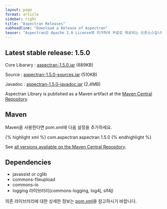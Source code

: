 ```yaml
---
layout: page
format: article
sidebar: right
title: "Aspectran Releases"
subheadline: "Download a Release of Aspectran"
teaser: "Aspectran은 Apache 2.0 License에 의거하여 무료로 제공되는 오픈소스입니다."
---
```


## Latest stable release: 1.5.0

Core Libarary
: [aspectran-1.5.0.jar][1] (689KB)

Source
: [aspectran-1.5.0-sources.jar][2] (510KB)

Javadoc
: [aspectran-1.5.0-javadoc.jar][3] (2.4MB)

Aspectran Library is published as a Maven artifact at the [Maven Central Repository][4].

## Maven

Maven을 사용한다면 pom.xml에 다음 설정을 추가하세요.

{% highlight xml %}
<project>
  <dependencies>
    <dependency>
      <groupId>com.aspectran</groupId>
      <artifactId>aspectran</artifactId>
      <version>1.5.0</version>
    </dependency>
  </dependencies>
</project>
{% endhighlight %}

See [all versions available on the Maven Central Repository][5].


## Dependencies

* javassist or cglib
* commons-fileupload
* commons-io
* logging 라이브러리(commons-logging, log4j, slf4j)

의존 라이브러리에 대한 상세한 정보는 [pom.xml][6]을 참고하시기 바랍니다.


[1]: /downloads/1.5.x/aspectran-1.5.0.jar
[2]: /downloads/1.5.x/aspectran-1.5.0-sources.jar
[3]: /downloads/1.5.x/aspectran-1.5.0-javadoc.jar
[4]: http://repo1.maven.org/maven2/com/aspectran/aspectran/
[5]: http://search.maven.org/#search%7Cga%7C1%7Cg%3A%22com.aspectran%22
[6]: https://github.com/aspectran/aspectran/blob/master/pom.xml

